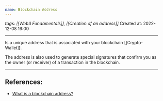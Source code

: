 ```yaml
---
name: Blockchain Address 
---
```

*tags: [[Web3 Fundamentals]], [[Creation of an address]]*
Created at: 2022-12-08 16:00

---

Is a unique address that is associated with your blockchain [[Crypto-Wallet]].

The address is also used to generate special signatures that confirm you as the owner (or receiver) of a transaction in the blockchain.

---
## References:
- [What is a blockchain address?](https://www.unblocktalent.com/topics/building-blocks/what-is-a-blockchain-address/)
